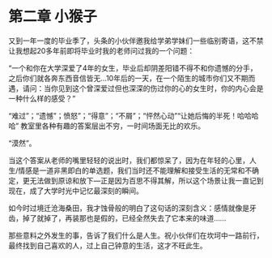 # 第二章 小猴子

又到一年一度的毕业季了，头条的小伙伴邀我给学弟学妹们一些临别寄语，这不禁让我想起20多年前即将毕业时我的老师问过我的一个问题：

“一个和你在大学深爱了4年的女生，毕业后却阴差阳错不得不和你遗憾的分手，之后你们就各奔东西音信皆无…10年后的一天，在一个陌生的城市你们又不期而遇，请问：当你见到这个曾深爱过但也深深的伤过你的心的女生时，你的内心会是一种什么样的感受？”

“难过”；“遗憾”；愤怒”；“得意”；“不屑”；“怦然心动”“让她后悔的半死！哈哈哈哈”
教室里各种有趣的答案层出不穷，一时间场面无比的欢乐。

“漠然”。

当这个答案从老师的嘴里轻轻的说出时，我们都惊呆了，因为在年轻的心里，人生/情感是一道非黑即白的单选题，我们当时还不能理解和接受生活的无常和不确定，更无法做到原谅和放下—正是因为百思不得其解，所以这个场景让我一直记到现在，成了大学时光中记忆最深刻的瞬间。

如今时过境迁沧海桑田，我才蚀骨般的明白了这句话的深刻含义：感情就像是牙齿，掉了就掉了，再装那也是假的，已经全然失去了它本来的味道……

那些意料之外发生的事，告诉了我们什么是人生。祝小伙伴们在坎坷中一路前行，最终找到自己喜欢的人，过上自己钟意的生活，这才不旺此生。

